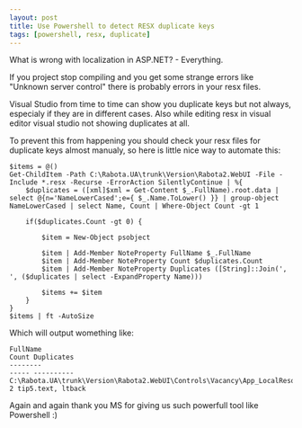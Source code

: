 ```yaml
---
layout: post
title: Use Powershell to detect RESX duplicate keys
tags: [powershell, resx, duplicate]
---
```


What is wrong with localization in ASP.NET? - Everything.

If you project stop compiling and you get some strange errors like "Unknown server control" there is probably errors in your resx files.

Visual Studio from time to time can show you duplicate keys but not always, especialy if they are in different cases. Also while editing resx in visual editor visual studio not showing duplicates at all.

To prevent this from happening you should check your resx files for duplicate keys almost manualy, so here is little nice way to automate this:

    $items = @()
    Get-ChildItem -Path C:\Rabota.UA\trunk\Version\Rabota2.WebUI -File -Include *.resx -Recurse -ErrorAction SilentlyContinue | %{
        $duplicates = ([xml]$xml = Get-Content $_.FullName).root.data | select @{n='NameLowerCased';e={ $_.Name.ToLower() }} | group-object NameLowerCased | select Name, Count | Where-Object Count -gt 1

        if($duplicates.Count -gt 0) {

            $item = New-Object psobject

            $item | Add-Member NoteProperty FullName $_.FullName
            $item | Add-Member NoteProperty Count $duplicates.Count
            $item | Add-Member NoteProperty Duplicates ([String]::Join(', ', ($duplicates | select -ExpandProperty Name)))

            $items += $item
        }
    }
    $items | ft -AutoSize

Which will output womething like:

    FullName                                                                                          Count Duplicates
    --------                                                                                          ----- ----------
    C:\Rabota.UA\trunk\Version\Rabota2.WebUI\Controls\Vacancy\App_LocalResources\AfterApply.ascx.resx     2 tip5.text, ltback

Again and again thank you MS for giving us such powerfull tool like Powershell :)
